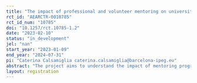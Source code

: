 ```yaml
---
title: "The impact of professional and volunteer mentoring on university access and retention"
rct_id: "AEARCTR-0010785"
rct_id_num: "10785"
doi: "10.1257/rct.10785-1.2"
date: "2023-02-10"
status: "in_development"
jel: "nan"
start_year: "2023-01-09"
end_year: "2024-07-31"
pi: "Caterina Calsamiglia caterina.calsamiglia@barcelona-ipeg.eu"
abstract: "The project aims to understand the impact of mentoring programs on high school students in Catalonia, Spain, with a focus on their performance and persistence in tertiary education. Additionally, it investigates the disparities in outcomes between being paired with a volunteer mentor versus an educational technician (ET). Employing randomized controlled trials at two levels – first at the school level and then within pairs of individuals – the project seeks to evaluate short and medium-term educational outcomes. These outcomes include persistence in tertiary education and career satisfaction. Volunteers, typically university students or graduates residing in Spain, offer firsthand experience, while ETs oversee pairs and provide mentorship. By assessing the effects of these interventions, the project aims to offer insights into effective strategies for improving educational equity and career outcomes. It considers varying approaches and resource allocations between volunteer and professional mentors."
layout: registration
---
```


